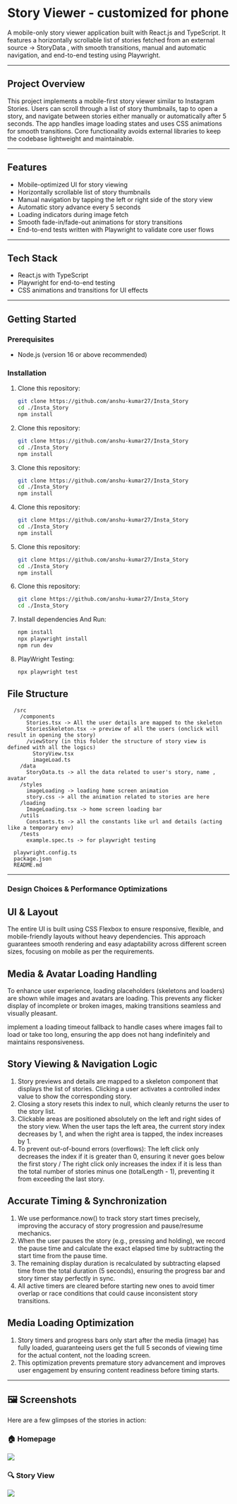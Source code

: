 # Story Viewer - customized for phone

A mobile-only story viewer application built with React.js and TypeScript. It features a horizontally scrollable list of stories fetched from an external source -> StoryData , with smooth transitions, manual and automatic navigation, and end-to-end testing using Playwright.

---

## Project Overview

This project implements a mobile-first story viewer similar to Instagram Stories. Users can scroll through a list of story thumbnails, tap to open a story, and navigate between stories either manually or automatically after 5 seconds. The app handles image loading states and uses CSS animations for smooth transitions. Core functionality avoids external libraries to keep the codebase lightweight and maintainable.

---

## Features

- Mobile-optimized UI for story viewing
- Horizontally scrollable list of story thumbnails
- Manual navigation by tapping the left or right side of the story view
- Automatic story advance every 5 seconds
- Loading indicators during image fetch
- Smooth fade-in/fade-out animations for story transitions
- End-to-end tests written with Playwright to validate core user flows

---

## Tech Stack

- React.js with TypeScript
- Playwright for end-to-end testing
- CSS animations and transitions for UI effects

---

## Getting Started

### Prerequisites

- Node.js (version 16 or above recommended)

### Installation

1. Clone this repository:

   ```bash
   git clone https://github.com/anshu-kumar27/Insta_Story
   cd ./Insta_Story
   npm install
   ```
   
1. Clone this repository:

   ```bash
   git clone https://github.com/anshu-kumar27/Insta_Story
   cd ./Insta_Story
   npm install
   ```
   
1. Clone this repository:

   ```bash
   git clone https://github.com/anshu-kumar27/Insta_Story
   cd ./Insta_Story
   npm install
   ```
   
1. Clone this repository:

   ```bash
   git clone https://github.com/anshu-kumar27/Insta_Story
   cd ./Insta_Story
   npm install
   ```
   
1. Clone this repository:

   ```bash
   git clone https://github.com/anshu-kumar27/Insta_Story
   cd ./Insta_Story
   npm install
   ```
   
1. Clone this repository:

   ```bash
   git clone https://github.com/anshu-kumar27/Insta_Story
   cd ./Insta_Story
   ```

2. Install dependencies And Run:

   ```bash
   npm install
   npx playwright install
   npm run dev
   ```

3. PlayWright Testing:

   ```bash
   npx playwright test
   ```

## File Structure
```
  /src
    /components
      Stories.tsx -> All the user details are mapped to the skeleton
      StoriesSkeleton.tsx -> preview of all the users (onclick will result in opening the story)
      /viewStory (in this folder the structure of story view is defined with all the logics)
        StoryView.tsx 
        imageLoad.ts
    /data
      StoryData.ts -> all the data related to user's story, name , avatar
    /styles
      imageLoading -> loading home screen animation
      story.css -> all the animation related to stories are here
    /loading
      ImageLoading.tsx -> home screen loading bar
    /utils
      Constants.ts -> all the constants like url and details (acting like a temporary env)
    /tests
      example.spec.ts -> for playwright testing
  
  playwright.config.ts
  package.json
  README.md
```
---

### Design Choices & Performance Optimizations
## UI & Layout
The entire UI is built using CSS Flexbox to ensure responsive, flexible, and mobile-friendly layouts without heavy dependencies. This approach guarantees smooth rendering and easy adaptability across different screen sizes, focusing on mobile as per the requirements.

## Media & Avatar Loading Handling
To enhance user experience, loading placeholders (skeletons and loaders) are shown while images and avatars are loading. This prevents any flicker display of incomplete or broken images, making transitions seamless and visually pleasant.

implement a loading timeout fallback to handle cases where images fail to load or take too long, ensuring the app does not hang indefinitely and maintains responsiveness.

## Story Viewing & Navigation Logic
1. Story previews and details are mapped to a skeleton component that displays the list of stories. Clicking a user activates a controlled index value to show the corresponding story.
2. Closing a story resets this index to null, which cleanly returns the user to the story list.
3. Clickable areas are positioned absolutely on the left and right sides of the story view. When the user taps the left area, the current story index decreases by 1, and when the right area is tapped, the index increases by 1.
4. To prevent out-of-bound errors (overflows): The left click only decreases the index if it is greater than 0, ensuring it never goes below the first story / The right click only increases the index if it is less than the total number of stories minus one (totalLength - 1), preventing it from exceeding the last story.

## Accurate Timing & Synchronization
1. We use performance.now() to track story start times precisely, improving the accuracy of story progression and pause/resume mechanics.
2. When the user pauses the story (e.g., pressing and holding), we record the pause time and calculate the exact elapsed time by subtracting the start time from the pause time.
3. The remaining display duration is recalculated by subtracting elapsed time from the total duration (5 seconds), ensuring the progress bar and story timer stay perfectly in sync.
4. All active timers are cleared before starting new ones to avoid timer overlap or race conditions that could cause inconsistent story transitions.
   
## Media Loading Optimization
1. Story timers and progress bars only start after the media (image) has fully loaded, guaranteeing users get the full 5 seconds of viewing time for the actual content, not the loading screen.
2. This optimization prevents premature story advancement and improves user engagement by ensuring content readiness before timing starts.

---

## 🖼️ Screenshots

Here are a few glimpses of the stories in action:

### 🏠 Homepage
![](assets/ss1.jpeg)

### 🔍 Story View
![](assets/ss2.jpeg)
